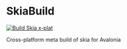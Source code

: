 # SkiaBuild
[![Build Skia x-plat](https://github.com/AvaloniaUI/Avalonia.Skia/actions/workflows/skiabuild.yml/badge.svg?branch=main)](https://github.com/AvaloniaUI/Avalonia.Skia/actions/workflows/skiabuild.yml)

Cross-platform meta build of skia for Avalonia
